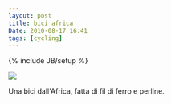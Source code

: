 ```yaml
---
layout: post
title: bici africa
Date: 2010-08-17 16:41
tags: [cycling]
---
```

{% include JB/setup %} 

![](http://dl.dropbox.com/u/179731/967178859.jpg)

Una bici dall'Africa, fatta di fil di ferro e perline.
